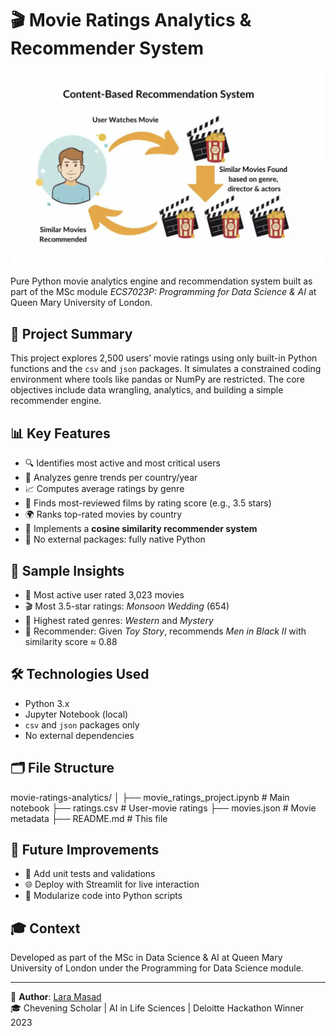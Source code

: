 # 🎬 Movie Ratings Analytics & Recommender System

![Project Preview](preview.png)

Pure Python movie analytics engine and recommendation system built as part of the MSc module *ECS7023P: Programming for Data Science & AI* at Queen Mary University of London.

## 🚀 Project Summary

This project explores 2,500 users’ movie ratings using only built-in Python functions and the `csv` and `json` packages. It simulates a constrained coding environment where tools like pandas or NumPy are restricted. The core objectives include data wrangling, analytics, and building a simple recommender engine.

## 📊 Key Features

- 🔍 Identifies most active and most critical users
- 📅 Analyzes genre trends per country/year
- 📈 Computes average ratings by genre
- 🎯 Finds most-reviewed films by rating score (e.g., 3.5 stars)
- 🌍 Ranks top-rated movies by country
- 🤖 Implements a **cosine similarity recommender system**
- 🧮 No external packages: fully native Python

## 🧠 Sample Insights

- 📌 Most active user rated 3,023 movies
- 🎬 Most 3.5-star ratings: *Monsoon Wedding* (654)
- 🎥 Highest rated genres: *Western* and *Mystery*
- 🤝 Recommender: Given *Toy Story*, recommends *Men in Black II* with similarity score ≈ 0.88

## 🛠 Technologies Used

- Python 3.x
- Jupyter Notebook (local)
- `csv` and `json` packages only
- No external dependencies

## 🗂️ File Structure

movie-ratings-analytics/
│
├── movie_ratings_project.ipynb # Main notebook
├── ratings.csv # User-movie ratings
├── movies.json # Movie metadata
├── README.md # This file


## 📌 Future Improvements

- 🧪 Add unit tests and validations
- 🌐 Deploy with Streamlit for live interaction
- 🧱 Modularize code into Python scripts

## 🎓 Context

Developed as part of the MSc in Data Science & AI at Queen Mary University of London under the Programming for Data Science module.

---

👤 **Author**: [Lara Masad](https://www.linkedin.com/in/laramasad)  
🎓 Chevening Scholar | AI in Life Sciences | Deloitte Hackathon Winner 2023
	